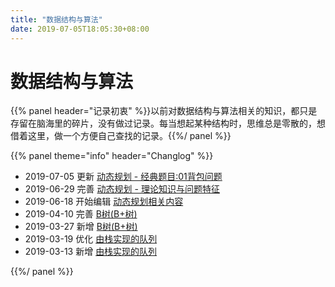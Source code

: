 ```yaml
---
title: "数据结构与算法"
date: 2019-07-05T18:05:30+08:00
---
```


# 数据结构与算法

{{% panel header="记录初衷" %}}以前对数据结构与算法相关的知识，都只是存留在脑海里的碎片，没有做过记录。每当想起某种结构时，思维总是零散的，想借着这里，做一个方便自己查找的记录。{{%/ panel %}}

{{% panel theme="info" header="Changlog" %}}

* 2019-07-05 更新 [动态规划 - 经典题目:01背包问题](dynamic_programming/example/0-1-knapsack-problem/)
* 2019-06-29 完善 [动态规划 - 理论知识与问题特征](dynamic_programming/concept/)
* 2019-06-18 开始编辑 [动态规划相关内容](dynamic_programming/)
* 2019-04-10 完善 [B树(B+树)](data_structure/tree/btree)
* 2019-03-27 新增 [B树(B+树)](data_structure/tree/btree)
* 2019-03-19 优化 [由栈实现的队列](other/queue_by_stack/#优化版)
* 2019-03-13 新增 [由栈实现的队列](other/queue_by_stack/)

{{%/ panel %}}
